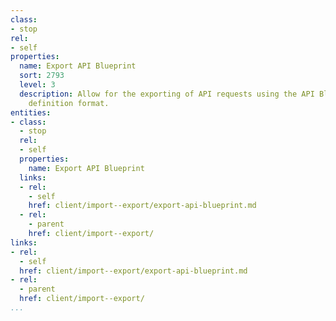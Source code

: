 ```yaml
---
class:
- stop
rel:
- self
properties:
  name: Export API Blueprint
  sort: 2793
  level: 3
  description: Allow for the exporting of API requests using the API Blueprint API
    definition format.
entities:
- class:
  - stop
  rel:
  - self
  properties:
    name: Export API Blueprint
  links:
  - rel:
    - self
    href: client/import--export/export-api-blueprint.md
  - rel:
    - parent
    href: client/import--export/
links:
- rel:
  - self
  href: client/import--export/export-api-blueprint.md
- rel:
  - parent
  href: client/import--export/
...
```

